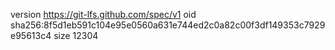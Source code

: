 version https://git-lfs.github.com/spec/v1
oid sha256:8f5d1eb591c104e95e0560a631e744ed2c0a82c00f3df149353c7929e95613c4
size 12304
